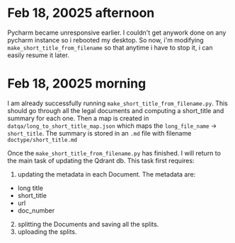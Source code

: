 # Feb 18, 20025 afternoon
Pycharm became unresponsive earlier. I couldn't get anywork done on any pycharm 
instance so i rebooted my desktop. So now, i'm modifying `make_short_title_from_filename`
so that anytime i have to stop it, i can easily resume it later.


# Feb 18, 20025 morning 
I am already successfully running `make_short_title_from_filename.py`. This
should go through all the legal documents and computing a short_title and summary for each one.
Then a map is created in `datqa/long_to_short_title_map.json` which maps the
`long_file_name` -> `short_title`. The summary is stored in an `.md` file with filename `doctype/short_title.md`

Once the `make_short_title_from_filename.py` has finished. I will return to the main task of updating the Qdrant db.
This task first requires:
1. updating the metadata in each Document. The metadata are:
  - long title
  - short_title
  - url
  - doc_number
2. splitting the Documents and saving all the splits.
3. uploading the splits.